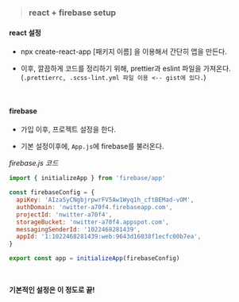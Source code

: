 > ### react + firebase setup

#### react 설정

- npx create-react-app [패키지 이름] 을 이용해서 간단히 앱을 만든다.

- 이후, 깔끔하게 코드를 정리하기 위해, prettier과 eslint 파일을 가져온다. (`.prettierrc, .scss-lint.yml 파일 이용 <-- gist에 있다.`)

<br>

#### firebase

- 가입 이후, 프로젝트 설정을 한다.

- 기본 설정이후에, `App.js`에 firebase를 불러온다.

_firebase.js 코드_

```js
import { initializeApp } from 'firebase/app'

const firebaseConfig = {
  apiKey: 'AIzaSyCNgbjrpwrFV5Aw1Wyq1h_cftBEMad-vOM',
  authDomain: 'nwitter-a70f4.firebaseapp.com',
  projectId: 'nwitter-a70f4',
  storageBucket: 'nwitter-a70f4.appspot.com',
  messagingSenderId: '1022468281439',
  appId: '1:1022468281439:web:9643d16038f1ecfc00b7ea',
}

export const app = initializeApp(firebaseConfig)
```

<br>

**기본적인 설정은 이 정도로 끝!**
